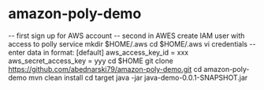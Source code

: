 # amazon-poly-demo

-- first sign up for AWS account
-- second in AWES create IAM user with access to polly service
mkdir $HOME/.aws
cd $HOME/.aws
vi credentials
-- enter data in format:
	[default]
	aws_access_key_id = xxx
	aws_secret_access_key = yyy
cd $HOME
git clone https://github.com/abednarski79/amazon-poly-demo.git
cd amazon-poly-demo
mvn clean install
cd target
java -jar java-demo-0.0.1-SNAPSHOT.jar
